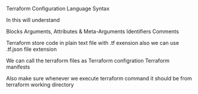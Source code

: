 Terraform Configuration Language Syntax

In this will understand 

Blocks
Arguments, Attributes & Meta-Arguments
Identifiers
Comments

Terraform store code in plain text file with .tf exension 
also we can use .tf.json file extension 

We can call the terraform files as 
    Terraform configration 
    Terraform manifests

Also make sure whenever we execute terraform command it should be from terraform working directory 



